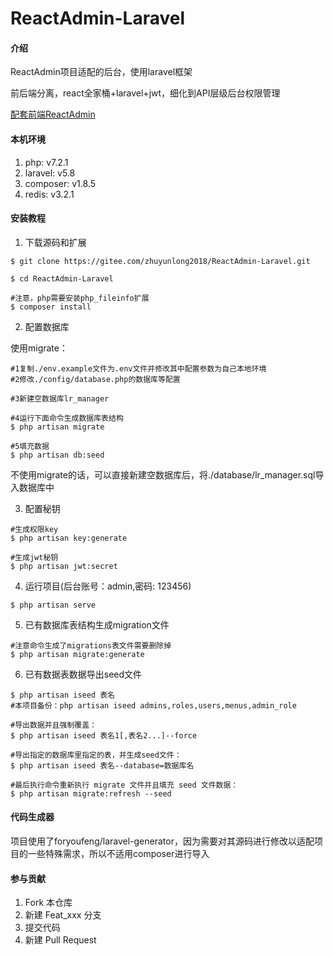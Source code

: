 # ReactAdmin-Laravel

#### 介绍
ReactAdmin项目适配的后台，使用laravel框架

前后端分离，react全家桶+laravel+jwt，细化到API层级后台权限管理

[配套前端ReactAdmin](https://gitee.com/zhuyunlong2018/ReactAdmin)

#### 本机环境

1. php: v7.2.1
2. laravel: v5.8
3. composer: v1.8.5
4. redis: v3.2.1

#### 安装教程
1. 下载源码和扩展
```shell
$ git clone https://gitee.com/zhuyunlong2018/ReactAdmin-Laravel.git

$ cd ReactAdmin-Laravel

#注意，php需要安装php_fileinfo扩展
$ composer install
```
2. 配置数据库

使用migrate：
```shell
#1复制./env.example文件为.env文件并修改其中配置参数为自己本地环境
#2修改./config/database.php的数据库等配置

#3新建空数据库lr_manager

#4运行下面命令生成数据库表结构
$ php artisan migrate

#5填充数据
$ php artisan db:seed

```
不使用migrate的话，可以直接新建空数据库后，将./database/lr_manager.sql导入数据库中


3. 配置秘钥

```shell
#生成权限key
$ php artisan key:generate

#生成jwt秘钥
$ php artisan jwt:secret
```

4. 运行项目(后台账号：admin,密码: 123456)

```shell
$ php artisan serve
```


5. 已有数据库表结构生成migration文件
```shell
#注意命令生成了migrations表文件需要删除掉
$ php artisan migrate:generate
```

6. 已有数据表数据导出seed文件
```shell
$ php artisan iseed 表名
#本项目备份：php artisan iseed admins,roles,users,menus,admin_role

#导出数据并且强制覆盖：
$ php artisan iseed 表名1[,表名2...]--force

#导出指定的数据库里指定的表，并生成seed文件：
$ php artisan iseed 表名--database=数据库名

#最后执行命令重新执行 migrate 文件并且填充 seed 文件数据：
$ php artisan migrate:refresh --seed
```

#### 代码生成器
项目使用了foryoufeng/laravel-generator，因为需要对其源码进行修改以适配项目的一些特殊需求，所以不适用composer进行导入

#### 参与贡献

1. Fork 本仓库
2. 新建 Feat_xxx 分支
3. 提交代码
4. 新建 Pull Request

